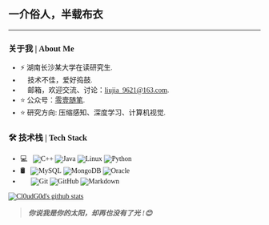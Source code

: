 <font face = "宋体">

## 一介俗人，半载布衣👋

---


### 关于我 | About Me

- ⚡ 湖南长沙某大学在读研究生. 
- 🌱 技术不佳，爱好捣鼓.
- 💬 邮箱，欢迎交流、讨论：[liujia_9621@163.com](mailto:liujia_9621@163.com).
- ⭐ 公众号：[零壹随笔](https://mp.weixin.qq.com/mp/profile_ext?action=home&__biz=MzkyODE3MDgyNg==&scene=124&uin=&key=&devicetype=Windows+10+x64&version=63020170&lang=zh_CN&a8scene=7&fontgear=2).
- ⭐ 研究方向: 压缩感知、深度学习、计算机视觉.

### 🛠 技术栈 | Tech Stack

- 💻 &#160; ![C++](https://img.shields.io/badge/-Python3-333333?style=flat&logo=Python&logoColor=007396)
 ![Java](https://img.shields.io/badge/-Java-333333?style=flat&logo=Java&logoColor=007396)
![Linux](https://img.shields.io/badge/-Linux-333333?style=flat&logo=Linux&logoColor=FCC624)
![Python](https://img.shields.io/badge/-Python3-333333?style=flat&logo=Python&logoColor=007396)
- 🛢 &#160; ![MySQL](https://img.shields.io/badge/-MySQL-333333?style=flat&logo=mysql)
![MongoDB](https://img.shields.io/badge/-MongoDB-333333?style=flat&logo=mongodb)
![Oracle](https://img.shields.io/badge/-Oracle-333333?style=flat&logo=Oracle)
- 🔧 &#160; ![Git](https://img.shields.io/badge/-Git-333333?style=flat&logo=git)
![GitHub](https://img.shields.io/badge/-GitHub-333333?style=flat&logo=github)
![Markdown](https://img.shields.io/badge/-Markdown-333333?style=flat&logo=markdown)




[![Cl0udG0d's github stats](https://github-readme-stats.vercel.app/api?username=ZeroOneTaT&show_icons=true&theme=dark)](https://github.com/anuraghazra/github-readme-stats)
> ***你说我是你的太阳，却再也没有了光 !😊***


</font>
